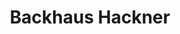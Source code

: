 ---
title: "Backhaus Hackner"
url: /ingolstadt/backhaus-hackner-gaimersheimer-strasse/
shop: Bäckerei
---